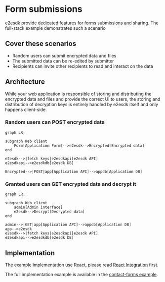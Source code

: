 # Form submissions

e2esdk provide dedicated features for forms submissions and sharing. The full-stack example demonstrates such a scenario

## Cover these scenarios

- Random users can submit encrypted data and files
- The submitted data can be re-edited by submitter
- Recipients can invite other recipients to read and interact on the data

## Architecture

While your web application is responsible of storing and distributing the encrypted data and files and provide the correct UI to users, the storing and distribution of decryption keys is entirely handled by e2esdk itself and only happens client-side.

### Random users can POST encrypted data

```mermaid
graph LR;

subgraph Web client
    Form[Application Form]-->e2esdk-->Encrypted[Encrypted data]
end

e2esdk-->|fetch keys|e2esdkapi[e2esdk API]
e2esdkapi-->e2esdkdb[e2esdk DB]

Encrypted-->|POST|app[Application API]-->appdb[Application DB]
```

### Granted users can GET encrypted data and decrypt it

```mermaid
graph LR;

subgraph Web client
    admin[Admin interface]
    e2esdk-->Decrypt[Decrypted data]
end

admin-->|GET|app[Application API]-->appdb[Application DB]
app-->e2esdk
e2esdk-->|fetch keys|e2esdkapi[e2esdk API]
e2esdkapi-->e2esdkdb[e2esdk DB]
```

## Implementation

The example implementation use React, please read [React Integration](../getting-started/03-react.md) first.

The full implementation example is available in the [contact-forms example](https://github.com/SocialGouv/e2esdk/tree/beta/examples/fullstack/contact-forms).
